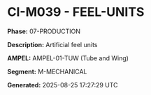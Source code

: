 # CI-M039 - FEEL-UNITS

**Phase:** 07-PRODUCTION

**Description:** Artificial feel units

**AMPEL:** AMPEL-01-TUW (Tube and Wing)

**Segment:** M-MECHANICAL

**Generated:** 2025-08-25 17:27:29 UTC
